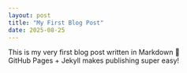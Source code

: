 ```yaml
---
layout: post
title: "My First Blog Post"
date: 2025-08-25
---
```

This is my very first blog post written in Markdown 🎉  
GitHub Pages + Jekyll makes publishing super easy!
